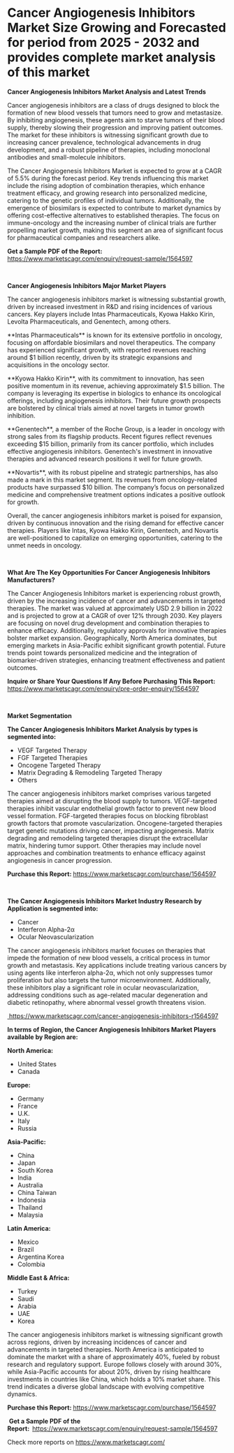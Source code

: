 <p><h1>Cancer Angiogenesis Inhibitors Market Size Growing and Forecasted for period from 2025 - 2032 and provides complete market analysis of this market</h1></p><p><strong>Cancer Angiogenesis Inhibitors Market Analysis and Latest Trends</strong></p>
<p><p>Cancer angiogenesis inhibitors are a class of drugs designed to block the formation of new blood vessels that tumors need to grow and metastasize. By inhibiting angiogenesis, these agents aim to starve tumors of their blood supply, thereby slowing their progression and improving patient outcomes. The market for these inhibitors is witnessing significant growth due to increasing cancer prevalence, technological advancements in drug development, and a robust pipeline of therapies, including monoclonal antibodies and small-molecule inhibitors.</p><p>The Cancer Angiogenesis Inhibitors Market is expected to grow at a CAGR of 5.5% during the forecast period. Key trends influencing this market include the rising adoption of combination therapies, which enhance treatment efficacy, and growing research into personalized medicine, catering to the genetic profiles of individual tumors. Additionally, the emergence of biosimilars is expected to contribute to market dynamics by offering cost-effective alternatives to established therapies. The focus on immune-oncology and the increasing number of clinical trials are further propelling market growth, making this segment an area of significant focus for pharmaceutical companies and researchers alike.</p></p>
<p><strong>Get a Sample PDF of the Report:&nbsp;</strong> <a href="https://www.marketscagr.com/enquiry/request-sample/1564597?utm_campaign=2796&utm_medium=2&utm_source=Github&utm_content=ia&utm_term=08032025&utm_id=cancer-angiogenesis-inhibitors">https://www.marketscagr.com/enquiry/request-sample/1564597</a></p>
<p>&nbsp;</p>
<p><strong>Cancer Angiogenesis Inhibitors Major Market Players</strong></p>
<p><p>The cancer angiogenesis inhibitors market is witnessing substantial growth, driven by increased investment in R&D and rising incidences of various cancers. Key players include Intas Pharmaceuticals, Kyowa Hakko Kirin, Levolta Pharmaceuticals, and Genentech, among others.</p><p>**Intas Pharmaceuticals** is known for its extensive portfolio in oncology, focusing on affordable biosimilars and novel therapeutics. The company has experienced significant growth, with reported revenues reaching around $1 billion recently, driven by its strategic expansions and acquisitions in the oncology sector.</p><p>**Kyowa Hakko Kirin**, with its commitment to innovation, has seen positive momentum in its revenue, achieving approximately $1.5 billion. The company is leveraging its expertise in biologics to enhance its oncological offerings, including angiogenesis inhibitors. Their future growth prospects are bolstered by clinical trials aimed at novel targets in tumor growth inhibition.</p><p>**Genentech**, a member of the Roche Group, is a leader in oncology with strong sales from its flagship products. Recent figures reflect revenues exceeding $15 billion, primarily from its cancer portfolio, which includes effective angiogenesis inhibitors. Genentech's investment in innovative therapies and advanced research positions it well for future growth.</p><p>**Novartis**, with its robust pipeline and strategic partnerships, has also made a mark in this market segment. Its revenues from oncology-related products have surpassed $10 billion. The company’s focus on personalized medicine and comprehensive treatment options indicates a positive outlook for growth.</p><p>Overall, the cancer angiogenesis inhibitors market is poised for expansion, driven by continuous innovation and the rising demand for effective cancer therapies. Players like Intas, Kyowa Hakko Kirin, Genentech, and Novartis are well-positioned to capitalize on emerging opportunities, catering to the unmet needs in oncology.</p></p>
<p>&nbsp;</p>
<p><strong>What Are The Key Opportunities For Cancer Angiogenesis Inhibitors Manufacturers?</strong></p>
<p><p>The Cancer Angiogenesis Inhibitors market is experiencing robust growth, driven by the increasing incidence of cancer and advancements in targeted therapies. The market was valued at approximately USD 2.9 billion in 2022 and is projected to grow at a CAGR of over 12% through 2030. Key players are focusing on novel drug development and combination therapies to enhance efficacy. Additionally, regulatory approvals for innovative therapies bolster market expansion. Geographically, North America dominates, but emerging markets in Asia-Pacific exhibit significant growth potential. Future trends point towards personalized medicine and the integration of biomarker-driven strategies, enhancing treatment effectiveness and patient outcomes.</p></p>
<p><strong>Inquire or Share Your Questions If Any Before Purchasing This Report:</strong> <a href="https://www.marketscagr.com/enquiry/pre-order-enquiry/1564597?utm_campaign=2796&utm_medium=2&utm_source=Github&utm_content=ia&utm_term=08032025&utm_id=cancer-angiogenesis-inhibitors">https://www.marketscagr.com/enquiry/pre-order-enquiry/1564597</a></p>
<p>&nbsp;</p>
<p><strong>Market Segmentation</strong></p>
<p><strong>The Cancer Angiogenesis Inhibitors Market Analysis by types is segmented into:</strong></p>
<p><ul><li>VEGF Targeted Therapy</li><li>FGF Targeted Therapies</li><li>Oncogene Targeted Therapy</li><li>Matrix Degrading & Remodeling Targeted Therapy</li><li>Others</li></ul></p>
<p><p>The cancer angiogenesis inhibitors market comprises various targeted therapies aimed at disrupting the blood supply to tumors. VEGF-targeted therapies inhibit vascular endothelial growth factor to prevent new blood vessel formation. FGF-targeted therapies focus on blocking fibroblast growth factors that promote vascularization. Oncogene-targeted therapies target genetic mutations driving cancer, impacting angiogenesis. Matrix degrading and remodeling targeted therapies disrupt the extracellular matrix, hindering tumor support. Other therapies may include novel approaches and combination treatments to enhance efficacy against angiogenesis in cancer progression.</p></p>
<p><strong>Purchase this Report:&nbsp;</strong><a href="https://www.marketscagr.com/purchase/1564597?utm_campaign=2796&utm_medium=2&utm_source=Github&utm_content=ia&utm_term=08032025&utm_id=cancer-angiogenesis-inhibitors">https://www.marketscagr.com/purchase/1564597</a></p>
<p>&nbsp;</p>
<p><strong>The Cancer Angiogenesis Inhibitors Market Industry Research by Application is segmented into:</strong></p>
<p><ul><li>Cancer</li><li>Interferon Alpha-2α</li><li>Ocular Neovascularization</li></ul></p>
<p><p>The cancer angiogenesis inhibitors market focuses on therapies that impede the formation of new blood vessels, a critical process in tumor growth and metastasis. Key applications include treating various cancers by using agents like interferon alpha-2α, which not only suppresses tumor proliferation but also targets the tumor microenvironment. Additionally, these inhibitors play a significant role in ocular neovascularization, addressing conditions such as age-related macular degeneration and diabetic retinopathy, where abnormal vessel growth threatens vision.</p></p>
<p><a href="https://www.marketscagr.com/cancer-angiogenesis-inhibitors-r1564597?utm_campaign=2796&utm_medium=2&utm_source=Github&utm_content=ia&utm_term=08032025&utm_id=cancer-angiogenesis-inhibitors">&nbsp;https://www.marketscagr.com/cancer-angiogenesis-inhibitors-r1564597</a></p>
<p><strong>In terms of Region, the Cancer Angiogenesis Inhibitors Market Players available by Region are:</strong></p>
<p>
    <p> <strong> North America: </strong>
        <ul>
            <li>United States</li>
            <li>Canada</li>
        </ul>
        </p> 
    <p> <strong> Europe: </strong>
        <ul>
            <li>Germany</li>
            <li>France</li>
            <li>U.K.</li>
            <li>Italy</li>
            <li>Russia</li>
        </ul>
        </p> 
    <p> <strong> Asia-Pacific: </strong>
        <ul>
            <li>China</li>
            <li>Japan</li>
            <li>South Korea</li>
            <li>India</li>
            <li>Australia</li>
            <li>China Taiwan</li>
            <li>Indonesia</li>
            <li>Thailand</li>
            <li>Malaysia</li>
        </ul>
        </p> 
    <p> <strong> Latin America: </strong>
        <ul>
            <li>Mexico</li>
            <li>Brazil</li>
            <li>Argentina Korea</li>
            <li>Colombia</li>
        </ul>
        </p> 
    <p> <strong> Middle East & Africa: </strong>
        <ul>
            <li>Turkey</li>
            <li>Saudi</li>
            <li>Arabia</li>
            <li>UAE</li>
            <li>Korea</li>
        </ul>
    </p>
    </p>
<p><p>The cancer angiogenesis inhibitors market is witnessing significant growth across regions, driven by increasing incidences of cancer and advancements in targeted therapies. North America is anticipated to dominate the market with a share of approximately 40%, fueled by robust research and regulatory support. Europe follows closely with around 30%, while Asia-Pacific accounts for about 20%, driven by rising healthcare investments in countries like China, which holds a 10% market share. This trend indicates a diverse global landscape with evolving competitive dynamics.</p></p>
<p><strong>Purchase this Report: </strong><a href="https://www.marketscagr.com/purchase/1564597?utm_campaign=2796&utm_medium=2&utm_source=Github&utm_content=ia&utm_term=08032025&utm_id=cancer-angiogenesis-inhibitors">https://www.marketscagr.com/purchase/1564597</a></p>
<p>&nbsp;<strong>Get a Sample PDF of the Report:&nbsp;&nbsp;</strong><a href="https://www.marketscagr.com/enquiry/request-sample/1564597?utm_campaign=2796&utm_medium=2&utm_source=Github&utm_content=ia&utm_term=08032025&utm_id=cancer-angiogenesis-inhibitors">https://www.marketscagr.com/enquiry/request-sample/1564597</a></p>
<p><strong></strong></p>
<p>Check more reports on <a href="https://www.marketscagr.com/?utm_campaign=2796&utm_medium=2&utm_source=Github&utm_content=ia&utm_term=08032025&utm_id=cancer-angiogenesis-inhibitors">https://www.marketscagr.com/</a></p>